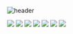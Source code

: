 ![header](https://capsule-render.vercel.app/api?type=waving&color=33FFFF&height=200&section=header&text=SmartHome%20InternShip&fontSize=50&fontColor=F0F8FF&fontAlignY=40)

<img src="https://img.shields.io/badge/AndroidStudio-77FF33?style=flat&logo=AndroidStudio&logoColor=FFFFFF"/> <img src="https://img.shields.io/badge/Java-007396?style=flat&logo=OpenJDK&logoColor=FFFFFF"/> <img src="https://img.shields.io/badge/Python-3349FF?style=flat&logo=Python&logoColor=FFFFFF"/> <img src="https://img.shields.io/badge/JavaScript-FFF633?style=flat&logo=JavaScript&logoColor=FFFFFF"/> <img src="https://img.shields.io/badge/Node.js-339933?style=flat&logo=Node.js&logoColor=FFFFFF"/> <img src="https://img.shields.io/badge/RaspberryPi-FF3377?style=flat&logo=RaspberryPi&logoColor=FFFFFF"/> <img src="https://img.shields.io/badge/nginx-39FF33?style=flat&logo=nginx&logoColor=FFFFFF"/>
